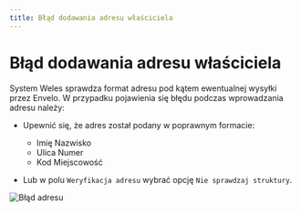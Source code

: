 ```yaml
---
title: Błąd dodawania adresu właściciela
---
```

# Błąd dodawania adresu właściciela

System Weles sprawdza format adresu pod kątem ewentualnej wysyłki przez Envelo. W przypadku pojawienia się błędu podczas wprowadzania adresu należy:

- Upewnić się, że adres został podany w poprawnym formacie:

  - Imię Nazwisko
  - Ulica Numer
  - Kod Miejscowość

- Lub w polu `Weryfikacja adresu` wybrać opcję `Nie sprawdzaj struktury`.

![Błąd adresu](bladadresu.gif)